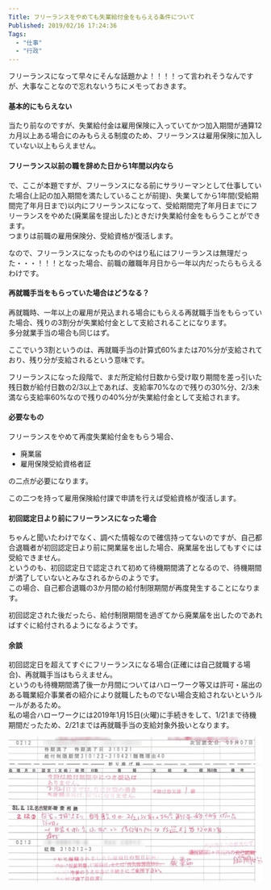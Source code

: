 ```yaml
---
Title: フリーランスをやめても失業給付金をもらえる条件について
Published: 2019/02/16 17:24:36
Tags:
  - "仕事"
  - "行政"
---
```

フリーランスになって早々にそんな話題かよ！！！！って言われそうなんですが、大事なことなので忘れないうちにメモっておきます。  

<!-- more -->

#### 基本的にもらえない  
当たり前なのですが、失業給付金は雇用保険に入っていてかつ加入期間が通算12カ月以上ある場合にのみもらえる制度のため、フリーランスは雇用保険に加入していない以上もらえません。  

#### フリーランス以前の職を辞めた日から1年間以内なら  

で、ここが本題ですが、フリーランスになる前にサラリーマンとして仕事していた場合(上記の加入期間を満たしていることが前提)、失業してから1年間(受給期間完了年月日まで)以内にフリーランスになって、受給期間完了年月日までにフリーランスをやめた(廃業届を提出した)ときだけ失業給付金をもらうことができます。  
つまりは前職の雇用保険分、受給資格が復活します。  

なので、フリーランスになったもののやはり私にはフリーランスは無理だった・・・！！！となった場合、前職の離職年月日から一年以内だったらもらえるわけです。  

#### 再就職手当をもらっていた場合はどうなる？  
再就職時、一年以上の雇用が見込まれる場合にもらえる再就職手当をもらっていた場合、残りの3割分が失業給付金として支給されることになります。  
多分就業手当の場合も同じはず。  

ここでいう3割というのは、再就職手当の計算式60%または70%分が支給されており、残り分が支給されるという意味です。  

フリーランスになった段階で、まだ所定給付日数から受け取り期間を差っ引いた残日数が給付日数の2/3以上であれば、支給率70%なので残りの30%分、2/3未満なら支給率60%なので残りの40%分が失業給付金として支給されます。  

#### 必要なもの  
フリーランスをやめて再度失業給付金をもらう場合、

* 廃業届
* 雇用保険受給資格者証  

の二点が必要になります。  

この二つを持って雇用保険給付課で申請を行えば受給資格が復活します。  

#### 初回認定日より前にフリーランスになった場合  
ちゃんと聞いたわけでなく、調べた情報なので確信持ってないのですが、自己都合退職者が初回認定日より前に開業届を出した場合、廃業届を出してもすぐには受給できません。  
というのも、初回認定日で認定されて初めて待機期間満了となるので、待機期間が満了していないとみなされるからのようです。  
この場合、自己都合退職の3か月間の給付制限期間が再度発生することになります。  

初回認定された後だったら、給付制限期間を過ぎてから廃業届を出したのであればすぐに給付されるようになるようです。  

#### 余談
初回認定日を超えてすぐにフリーランスになる場合(正確には自己就職する場合)、再就職手当はもらえません。  
というのも待機期間満了後一か月間についてはハローワーク等又は許可・届出のある職業紹介事業者の紹介により就職したものでない場合支給されないというルールがあるため。  
私の場合ハローワークには2019年1月15日(火曜)に手続きをして、1/21まで待機期間だったため、2/21までは再就職手当の支給対象外扱いとなります。  

![](20190216172215.jpg) 
